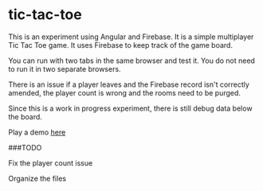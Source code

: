 # tic-tac-toe

This is an experiment using Angular and Firebase.  It is a simple multiplayer Tic Tac Toe game.  It uses Firebase to keep track of the game board.

You can run with two tabs in the same browser and test it.  You do not need to run it in two separate browsers.

There is an issue if a player leaves and the Firebase record isn't correctly amended, the player count is wrong and the rooms need to be purged.

Since this is a work in progress experiment, there is still debug data below the board.

Play a demo [here](http://pmarashian.github.io/tic-tac-toe/)

###TODO

Fix the player count issue

Organize the files